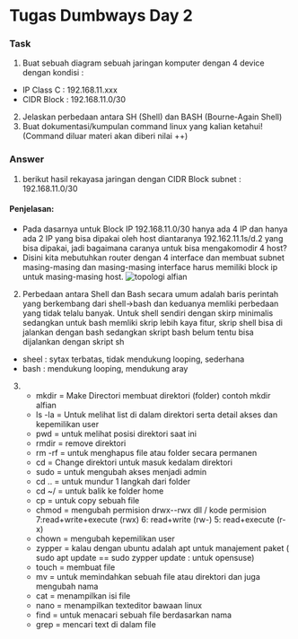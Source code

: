 # Tugas Dumbways Day 2

### Task
1. Buat sebuah diagram sebuah jaringan komputer dengan 4 device dengan kondisi :
- IP Class C : 192.168.11.xxx
- CIDR Block : 192.168.11.0/30
2. Jelaskan perbedaan antara SH (Shell) dan BASH (Bourne-Again Shell)
3. Buat dokumentasi/kumpulan command linux yang kalian ketahui! (Command diluar materi akan diberi nilai ++)

### Answer
1.  berikut hasil rekayasa jaringan dengan CIDR Block subnet : 192.168.11.0/30
   #### Penjelasan: 
   - Pada dasarnya untuk Block IP 192.168.11.0/30 hanya ada 4 IP dan hanya ada 2 IP yang bisa dipakai oleh host diantaranya 192.162.11.1s/d.2 yang bisa dipakai, jadi bagaimana caranya untuk bisa mengakomodir 4 host?
   - Disini kita mebutuhkan router dengan 4 interface dan membuat subnet masing-masing dan masing-masing interface harus memiliki block ip untuk masing-masing host.
![topologi alfian](https://github.com/user-attachments/assets/b9701e27-3e54-4f85-85b7-061861e4d7a3)

2. Perbedaan antara Shell dan Bash secara umum adalah baris perintah yang berkembang dari shell->bash dan keduanya memliki perbedaan yang tidak telalu banyak. Untuk shell sendiri dengan skirp minimalis sedangkan untuk bash memliki skrip lebih kaya fitur, skrip shell bisa di jalankan dengan bash sedangkan skript bash belum tentu bisa dijalankan dengan skript sh
- sheel : sytax terbatas, tidak mendukung looping, sederhana
- bash : mendukung looping, mendukung aray

3. - mkdir = Make Directori membuat direktori (folder) contoh mkdir alfian
   - ls -la = Untuk melihat list di dalam direktori serta detail akses dan kepemilikan user
   - pwd = untuk melihat posisi direktori saat ini
   - rmdir = remove direktori
   - rm -rf = untuk menghapus file atau folder secara permanen
   - cd = Change direktori untuk masuk kedalam direktori
   - sudo = untuk mengubah akses menjadi admin
   - cd .. = untuk mundur 1 langkah dari folder
   - cd ~/ = untuk balik ke folder home
   - cp = untuk copy sebuah file
   - chmod = mengubah permision drwx--rwx dll / kode permision 7:read+write+execute (rwx) 6: read+write (rw-) 5: read+execute (r-x)
   - chown = mengubah kepemilikan user
   - zypper = kalau dengan ubuntu adalah apt untuk manajement paket ( sudo apt update == sudo zypper update : untuk opensuse)
   - touch = membuat file
   - mv = untuk memindahkan sebuah file atau direktori dan juga mengubah nama
   - cat = menampilkan isi file
   - nano = menampilkan texteditor bawaan linux
   - find = untuk menacari sebuah file berdasarkan nama
   - grep = mencari text di dalam file
